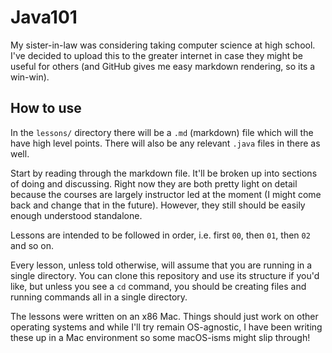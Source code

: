 # Java101

My sister-in-law was considering taking computer science at high school. I've decided to upload this to the greater
internet in case they might be useful for others (and GitHub gives me easy markdown rendering, so its a win-win).

## How to use

In the `lessons/` directory there will be a `.md` (markdown) file which will the have high level points. There will also
be any relevant `.java` files in there as well.

Start by reading through the markdown file. It'll be broken up into sections of doing and discussing. Right now they are
both pretty light on detail because the courses are largely instructor led at the moment (I might come back and change
that in the future). However, they still should be easily enough understood standalone.

Lessons are intended to be followed in order, i.e. first `00`, then `01`, then `02` and so on.

Every lesson, unless told otherwise, will assume that you are running in a single directory. You can clone this
repository and use its structure if you'd like, but unless you see a `cd` command, you should be creating files and
running commands all in a single directory.

The lessons were written on an x86 Mac. Things should just work on other operating systems and while I'll try remain
OS-agnostic, I have been writing these up in a Mac environment so some macOS-isms might slip through!